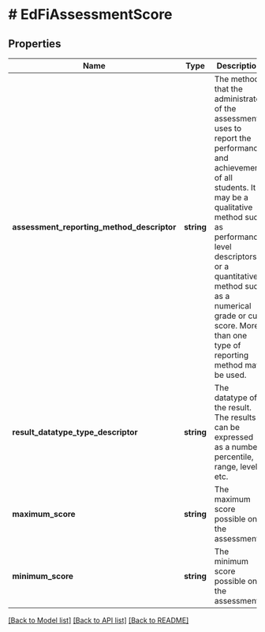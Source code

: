 # # EdFiAssessmentScore

## Properties

Name | Type | Description | Notes
------------ | ------------- | ------------- | -------------
**assessment_reporting_method_descriptor** | **string** | The method that the administrator of the assessment uses to report the performance and achievement of all students. It may be a qualitative method such as performance level descriptors or a quantitative method such as a numerical grade or cut score. More than one type of reporting method may be used. |
**result_datatype_type_descriptor** | **string** | The datatype of the result. The results can be expressed as a number, percentile, range, level, etc. | [optional]
**maximum_score** | **string** | The maximum score possible on the assessment. | [optional]
**minimum_score** | **string** | The minimum score possible on the assessment. | [optional]

[[Back to Model list]](../../README.md#models) [[Back to API list]](../../README.md#endpoints) [[Back to README]](../../README.md)
